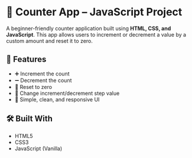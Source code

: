 # 🔢 Counter App – JavaScript Project

A beginner-friendly counter application built using **HTML, CSS, and JavaScript**. This app allows users to increment or decrement a value by a custom amount and reset it to zero.


## 🚀 Features

- ➕ Increment the count
- ➖ Decrement the count
- 🔁 Reset to zero
- 🔢 Change increment/decrement step value
- 🎯 Simple, clean, and responsive UI

## 🛠️ Built With

- HTML5
- CSS3
- JavaScript (Vanilla)



